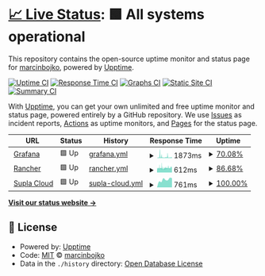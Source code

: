 # [📈 Live Status](https://marcinbojko.github.io/upptime): <!--live status--> **🟩 All systems operational**

This repository contains the open-source uptime monitor and status page for [marcinbojko](https://bojko.dev), powered by [Upptime](https://github.com/upptime/upptime).

[![Uptime CI](https://github.com/marcinbojko/upptime/workflows/Uptime%20CI/badge.svg)](https://github.com/marcinbojko/upptime/actions?query=workflow%3A%22Uptime+CI%22)
[![Response Time CI](https://github.com/marcinbojko/upptime/workflows/Response%20Time%20CI/badge.svg)](https://github.com/marcinbojko/upptime/actions?query=workflow%3A%22Response+Time+CI%22)
[![Graphs CI](https://github.com/marcinbojko/upptime/workflows/Graphs%20CI/badge.svg)](https://github.com/marcinbojko/upptime/actions?query=workflow%3A%22Graphs+CI%22)
[![Static Site CI](https://github.com/marcinbojko/upptime/workflows/Static%20Site%20CI/badge.svg)](https://github.com/marcinbojko/upptime/actions?query=workflow%3A%22Static+Site+CI%22)
[![Summary CI](https://github.com/marcinbojko/upptime/workflows/Summary%20CI/badge.svg)](https://github.com/marcinbojko/upptime/actions?query=workflow%3A%22Summary+CI%22)

With [Upptime](https://upptime.js.org), you can get your own unlimited and free uptime monitor and status page, powered entirely by a GitHub repository. We use [Issues](https://github.com/marcinbojko/upptime/issues) as incident reports, [Actions](https://github.com/marcinbojko/upptime/actions) as uptime monitors, and [Pages](https://marcinbojko.github.io/upptime) for the status page.

<!--start: status pages-->
<!-- This summary is generated by Upptime (https://github.com/upptime/upptime) -->
<!-- Do not edit this manually, your changes will be overwritten -->
<!-- prettier-ignore -->
| URL | Status | History | Response Time | Uptime |
| --- | ------ | ------- | ------------- | ------ |
| <img alt="" src="https://icons.duckduckgo.com/ip3/grafana.bojko.eu.ico" height="13"> [Grafana](https://grafana.bojko.eu) | 🟩 Up | [grafana.yml](https://github.com/marcinbojko/upptime/commits/HEAD/history/grafana.yml) | <details><summary><img alt="Response time graph" src="./graphs/grafana/response-time-week.png" height="20"> 1873ms</summary><br><a href="https://marcinbojko.github.io/upptime/history/grafana"><img alt="Response time 1339" src="https://img.shields.io/endpoint?url=https%3A%2F%2Fraw.githubusercontent.com%2Fmarcinbojko%2Fupptime%2FHEAD%2Fapi%2Fgrafana%2Fresponse-time.json"></a><br><a href="https://marcinbojko.github.io/upptime/history/grafana"><img alt="24-hour response time 1894" src="https://img.shields.io/endpoint?url=https%3A%2F%2Fraw.githubusercontent.com%2Fmarcinbojko%2Fupptime%2FHEAD%2Fapi%2Fgrafana%2Fresponse-time-day.json"></a><br><a href="https://marcinbojko.github.io/upptime/history/grafana"><img alt="7-day response time 1873" src="https://img.shields.io/endpoint?url=https%3A%2F%2Fraw.githubusercontent.com%2Fmarcinbojko%2Fupptime%2FHEAD%2Fapi%2Fgrafana%2Fresponse-time-week.json"></a><br><a href="https://marcinbojko.github.io/upptime/history/grafana"><img alt="30-day response time 1599" src="https://img.shields.io/endpoint?url=https%3A%2F%2Fraw.githubusercontent.com%2Fmarcinbojko%2Fupptime%2FHEAD%2Fapi%2Fgrafana%2Fresponse-time-month.json"></a><br><a href="https://marcinbojko.github.io/upptime/history/grafana"><img alt="1-year response time 1194" src="https://img.shields.io/endpoint?url=https%3A%2F%2Fraw.githubusercontent.com%2Fmarcinbojko%2Fupptime%2FHEAD%2Fapi%2Fgrafana%2Fresponse-time-year.json"></a></details> | <details><summary><a href="https://marcinbojko.github.io/upptime/history/grafana">70.08%</a></summary><a href="https://marcinbojko.github.io/upptime/history/grafana"><img alt="All-time uptime 82.25%" src="https://img.shields.io/endpoint?url=https%3A%2F%2Fraw.githubusercontent.com%2Fmarcinbojko%2Fupptime%2FHEAD%2Fapi%2Fgrafana%2Fuptime.json"></a><br><a href="https://marcinbojko.github.io/upptime/history/grafana"><img alt="24-hour uptime 98.32%" src="https://img.shields.io/endpoint?url=https%3A%2F%2Fraw.githubusercontent.com%2Fmarcinbojko%2Fupptime%2FHEAD%2Fapi%2Fgrafana%2Fuptime-day.json"></a><br><a href="https://marcinbojko.github.io/upptime/history/grafana"><img alt="7-day uptime 70.08%" src="https://img.shields.io/endpoint?url=https%3A%2F%2Fraw.githubusercontent.com%2Fmarcinbojko%2Fupptime%2FHEAD%2Fapi%2Fgrafana%2Fuptime-week.json"></a><br><a href="https://marcinbojko.github.io/upptime/history/grafana"><img alt="30-day uptime 28.33%" src="https://img.shields.io/endpoint?url=https%3A%2F%2Fraw.githubusercontent.com%2Fmarcinbojko%2Fupptime%2FHEAD%2Fapi%2Fgrafana%2Fuptime-month.json"></a><br><a href="https://marcinbojko.github.io/upptime/history/grafana"><img alt="1-year uptime 74.62%" src="https://img.shields.io/endpoint?url=https%3A%2F%2Fraw.githubusercontent.com%2Fmarcinbojko%2Fupptime%2FHEAD%2Fapi%2Fgrafana%2Fuptime-year.json"></a></details>
| <img alt="" src="https://icons.duckduckgo.com/ip3/rancher.bojko.eu.ico" height="13"> [Rancher](https://rancher.bojko.eu) | 🟩 Up | [rancher.yml](https://github.com/marcinbojko/upptime/commits/HEAD/history/rancher.yml) | <details><summary><img alt="Response time graph" src="./graphs/rancher/response-time-week.png" height="20"> 612ms</summary><br><a href="https://marcinbojko.github.io/upptime/history/rancher"><img alt="Response time 899" src="https://img.shields.io/endpoint?url=https%3A%2F%2Fraw.githubusercontent.com%2Fmarcinbojko%2Fupptime%2FHEAD%2Fapi%2Francher%2Fresponse-time.json"></a><br><a href="https://marcinbojko.github.io/upptime/history/rancher"><img alt="24-hour response time 747" src="https://img.shields.io/endpoint?url=https%3A%2F%2Fraw.githubusercontent.com%2Fmarcinbojko%2Fupptime%2FHEAD%2Fapi%2Francher%2Fresponse-time-day.json"></a><br><a href="https://marcinbojko.github.io/upptime/history/rancher"><img alt="7-day response time 612" src="https://img.shields.io/endpoint?url=https%3A%2F%2Fraw.githubusercontent.com%2Fmarcinbojko%2Fupptime%2FHEAD%2Fapi%2Francher%2Fresponse-time-week.json"></a><br><a href="https://marcinbojko.github.io/upptime/history/rancher"><img alt="30-day response time 665" src="https://img.shields.io/endpoint?url=https%3A%2F%2Fraw.githubusercontent.com%2Fmarcinbojko%2Fupptime%2FHEAD%2Fapi%2Francher%2Fresponse-time-month.json"></a><br><a href="https://marcinbojko.github.io/upptime/history/rancher"><img alt="1-year response time 749" src="https://img.shields.io/endpoint?url=https%3A%2F%2Fraw.githubusercontent.com%2Fmarcinbojko%2Fupptime%2FHEAD%2Fapi%2Francher%2Fresponse-time-year.json"></a></details> | <details><summary><a href="https://marcinbojko.github.io/upptime/history/rancher">86.68%</a></summary><a href="https://marcinbojko.github.io/upptime/history/rancher"><img alt="All-time uptime 84.60%" src="https://img.shields.io/endpoint?url=https%3A%2F%2Fraw.githubusercontent.com%2Fmarcinbojko%2Fupptime%2FHEAD%2Fapi%2Francher%2Fuptime.json"></a><br><a href="https://marcinbojko.github.io/upptime/history/rancher"><img alt="24-hour uptime 100.00%" src="https://img.shields.io/endpoint?url=https%3A%2F%2Fraw.githubusercontent.com%2Fmarcinbojko%2Fupptime%2FHEAD%2Fapi%2Francher%2Fuptime-day.json"></a><br><a href="https://marcinbojko.github.io/upptime/history/rancher"><img alt="7-day uptime 86.68%" src="https://img.shields.io/endpoint?url=https%3A%2F%2Fraw.githubusercontent.com%2Fmarcinbojko%2Fupptime%2FHEAD%2Fapi%2Francher%2Fuptime-week.json"></a><br><a href="https://marcinbojko.github.io/upptime/history/rancher"><img alt="30-day uptime 48.96%" src="https://img.shields.io/endpoint?url=https%3A%2F%2Fraw.githubusercontent.com%2Fmarcinbojko%2Fupptime%2FHEAD%2Fapi%2Francher%2Fuptime-month.json"></a><br><a href="https://marcinbojko.github.io/upptime/history/rancher"><img alt="1-year uptime 77.69%" src="https://img.shields.io/endpoint?url=https%3A%2F%2Fraw.githubusercontent.com%2Fmarcinbojko%2Fupptime%2FHEAD%2Fapi%2Francher%2Fuptime-year.json"></a></details>
| <img alt="" src="https://icons.duckduckgo.com/ip3/cloud.supla.org.ico" height="13"> [Supla Cloud](https://cloud.supla.org) | 🟩 Up | [supla-cloud.yml](https://github.com/marcinbojko/upptime/commits/HEAD/history/supla-cloud.yml) | <details><summary><img alt="Response time graph" src="./graphs/supla-cloud/response-time-week.png" height="20"> 761ms</summary><br><a href="https://marcinbojko.github.io/upptime/history/supla-cloud"><img alt="Response time 869" src="https://img.shields.io/endpoint?url=https%3A%2F%2Fraw.githubusercontent.com%2Fmarcinbojko%2Fupptime%2FHEAD%2Fapi%2Fsupla-cloud%2Fresponse-time.json"></a><br><a href="https://marcinbojko.github.io/upptime/history/supla-cloud"><img alt="24-hour response time 587" src="https://img.shields.io/endpoint?url=https%3A%2F%2Fraw.githubusercontent.com%2Fmarcinbojko%2Fupptime%2FHEAD%2Fapi%2Fsupla-cloud%2Fresponse-time-day.json"></a><br><a href="https://marcinbojko.github.io/upptime/history/supla-cloud"><img alt="7-day response time 761" src="https://img.shields.io/endpoint?url=https%3A%2F%2Fraw.githubusercontent.com%2Fmarcinbojko%2Fupptime%2FHEAD%2Fapi%2Fsupla-cloud%2Fresponse-time-week.json"></a><br><a href="https://marcinbojko.github.io/upptime/history/supla-cloud"><img alt="30-day response time 839" src="https://img.shields.io/endpoint?url=https%3A%2F%2Fraw.githubusercontent.com%2Fmarcinbojko%2Fupptime%2FHEAD%2Fapi%2Fsupla-cloud%2Fresponse-time-month.json"></a><br><a href="https://marcinbojko.github.io/upptime/history/supla-cloud"><img alt="1-year response time 869" src="https://img.shields.io/endpoint?url=https%3A%2F%2Fraw.githubusercontent.com%2Fmarcinbojko%2Fupptime%2FHEAD%2Fapi%2Fsupla-cloud%2Fresponse-time-year.json"></a></details> | <details><summary><a href="https://marcinbojko.github.io/upptime/history/supla-cloud">100.00%</a></summary><a href="https://marcinbojko.github.io/upptime/history/supla-cloud"><img alt="All-time uptime 99.99%" src="https://img.shields.io/endpoint?url=https%3A%2F%2Fraw.githubusercontent.com%2Fmarcinbojko%2Fupptime%2FHEAD%2Fapi%2Fsupla-cloud%2Fuptime.json"></a><br><a href="https://marcinbojko.github.io/upptime/history/supla-cloud"><img alt="24-hour uptime 100.00%" src="https://img.shields.io/endpoint?url=https%3A%2F%2Fraw.githubusercontent.com%2Fmarcinbojko%2Fupptime%2FHEAD%2Fapi%2Fsupla-cloud%2Fuptime-day.json"></a><br><a href="https://marcinbojko.github.io/upptime/history/supla-cloud"><img alt="7-day uptime 100.00%" src="https://img.shields.io/endpoint?url=https%3A%2F%2Fraw.githubusercontent.com%2Fmarcinbojko%2Fupptime%2FHEAD%2Fapi%2Fsupla-cloud%2Fuptime-week.json"></a><br><a href="https://marcinbojko.github.io/upptime/history/supla-cloud"><img alt="30-day uptime 100.00%" src="https://img.shields.io/endpoint?url=https%3A%2F%2Fraw.githubusercontent.com%2Fmarcinbojko%2Fupptime%2FHEAD%2Fapi%2Fsupla-cloud%2Fuptime-month.json"></a><br><a href="https://marcinbojko.github.io/upptime/history/supla-cloud"><img alt="1-year uptime 99.99%" src="https://img.shields.io/endpoint?url=https%3A%2F%2Fraw.githubusercontent.com%2Fmarcinbojko%2Fupptime%2FHEAD%2Fapi%2Fsupla-cloud%2Fuptime-year.json"></a></details>

<!--end: status pages-->

[**Visit our status website →**](https://marcinbojko.github.io/upptime)

## 📄 License

- Powered by: [Upptime](https://github.com/upptime/upptime)
- Code: [MIT](./LICENSE) © [marcinbojko](https://bojko.dev)
- Data in the `./history` directory: [Open Database License](https://opendatacommons.org/licenses/odbl/1-0/)
